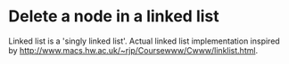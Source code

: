 Delete a node in a linked list
===

Linked list is a 'singly linked list'.  Actual linked list implementation inspired by
http://www.macs.hw.ac.uk/~rjp/Coursewww/Cwww/linklist.html.
